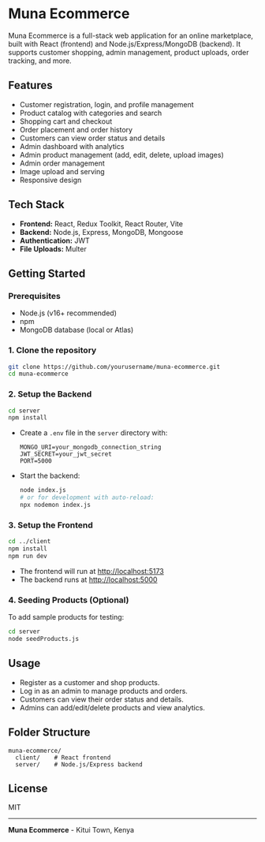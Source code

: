 # Muna Ecommerce

Muna Ecommerce is a full-stack web application for an online marketplace, built with React (frontend) and Node.js/Express/MongoDB (backend). It supports customer shopping, admin management, product uploads, order tracking, and more.

## Features
- Customer registration, login, and profile management
- Product catalog with categories and search
- Shopping cart and checkout
- Order placement and order history
- Customers can view order status and details
- Admin dashboard with analytics
- Admin product management (add, edit, delete, upload images)
- Admin order management
- Image upload and serving
- Responsive design

## Tech Stack
- **Frontend:** React, Redux Toolkit, React Router, Vite
- **Backend:** Node.js, Express, MongoDB, Mongoose
- **Authentication:** JWT
- **File Uploads:** Multer

## Getting Started

### Prerequisites
- Node.js (v16+ recommended)
- npm
- MongoDB database (local or Atlas)

### 1. Clone the repository
```sh
git clone https://github.com/yourusername/muna-ecommerce.git
cd muna-ecommerce
```

### 2. Setup the Backend
```sh
cd server
npm install
```
- Create a `.env` file in the `server` directory with:
  ```env
  MONGO_URI=your_mongodb_connection_string
  JWT_SECRET=your_jwt_secret
  PORT=5000
  ```
- Start the backend:
  ```sh
  node index.js
  # or for development with auto-reload:
  npx nodemon index.js
  ```

### 3. Setup the Frontend
```sh
cd ../client
npm install
npm run dev
```
- The frontend will run at [http://localhost:5173](http://localhost:5173)
- The backend runs at [http://localhost:5000](http://localhost:5000)

### 4. Seeding Products (Optional)
To add sample products for testing:
```sh
cd server
node seedProducts.js
```

## Usage
- Register as a customer and shop products.
- Log in as an admin to manage products and orders.
- Customers can view their order status and details.
- Admins can add/edit/delete products and view analytics.

## Folder Structure
```
muna-ecommerce/
  client/    # React frontend
  server/    # Node.js/Express backend
```

## License
MIT

---
**Muna Ecommerce** - Kitui Town, Kenya 